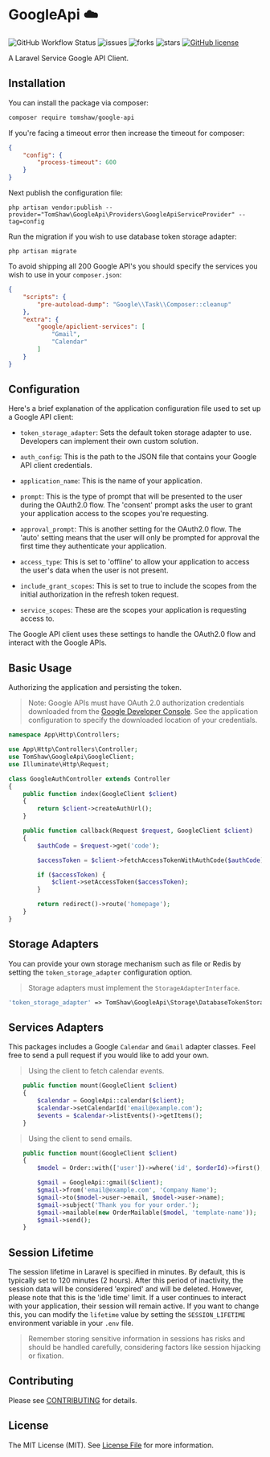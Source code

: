 # GoogleApi ☁️

![GitHub Workflow Status](https://img.shields.io/github/actions/workflow/status/tomshaw/google-api/run-tests.yml?branch=master&style=flat-square&label=tests)
![issues](https://img.shields.io/github/issues/tomshaw/google-api?style=flat&logo=appveyor)
![forks](https://img.shields.io/github/forks/tomshaw/google-api?style=flat&logo=appveyor)
![stars](https://img.shields.io/github/stars/tomshaw/google-api?style=flat&logo=appveyor)
[![GitHub license](https://img.shields.io/github/license/tomshaw/google-api)](https://github.com/tomshaw/google-api/blob/master/LICENSE)

A Laravel Service Google API Client.

## Installation

You can install the package via composer:

```bash
composer require tomshaw/google-api
```

If you're facing a timeout error then increase the timeout for composer:

```json
{
    "config": {
        "process-timeout": 600
    }
}
```

Next publish the configuration file:

```
php artisan vendor:publish --provider="TomShaw\GoogleApi\Providers\GoogleApiServiceProvider" --tag=config
```

Run the migration if you wish to use database token storage adapter:

```
php artisan migrate
```

To avoid shipping all 200 Google API's you should specify the services you wish to use in your `composer.json`:

```json
{
    "scripts": {
        "pre-autoload-dump": "Google\\Task\\Composer::cleanup"
    },
    "extra": {
        "google/apiclient-services": [
            "Gmail",
            "Calendar"
        ]
    }
}
```

## Configuration

Here's a brief explanation of the application configuration file used to set up a Google API client:

- `token_storage_adapter`: Sets the default token storage adapter to use. Developers can implement their own custom solution.

- `auth_config`: This is the path to the JSON file that contains your Google API client credentials. 

- `application_name`: This is the name of your application.

- `prompt`: This is the type of prompt that will be presented to the user during the OAuth2.0 flow. The 'consent' prompt asks the user to grant your application access to the scopes you're requesting.

- `approval_prompt`: This is another setting for the OAuth2.0 flow. The 'auto' setting means that the user will only be prompted for approval the first time they authenticate your application.

- `access_type`: This is set to 'offline' to allow your application to access the user's data when the user is not present.

- `include_grant_scopes`: This is set to true to include the scopes from the initial authorization in the refresh token request.

- `service_scopes`: These are the scopes your application is requesting access to.

The Google API client uses these settings to handle the OAuth2.0 flow and interact with the Google APIs.

## Basic Usage

Authorizing the application and persisting the token.

> Note: Google APIs must have OAuth 2.0 authorization credentials downloaded from the [Google Developer Console](https://console.cloud.google.com/apis). See the application configuration to specify the downloaded location of your credentials. 

```php
namespace App\Http\Controllers;

use App\Http\Controllers\Controller;
use TomShaw\GoogleApi\GoogleClient;
use Illuminate\Http\Request;

class GoogleAuthController extends Controller
{
    public function index(GoogleClient $client)
    {
        return $client->createAuthUrl();
    }

    public function callback(Request $request, GoogleClient $client)
    {
        $authCode = $request->get('code');

        $accessToken = $client->fetchAccessTokenWithAuthCode($authCode);

        if ($accessToken) {
            $client->setAccessToken($accessToken);
        }

        return redirect()->route('homepage');
    }
}
```

## Storage Adapters

You can provide your own storage mechanism such as file or Redis by setting the `token_storage_adapter` configuration option.

> Storage adapters must implement the `StorageAdapterInterface`.

```php
'token_storage_adapter' => TomShaw\GoogleApi\Storage\DatabaseTokenStorage::class,
```

## Services Adapters

This packages includes a Google `Calendar` and `Gmail` adapter classes. Feel free to send a pull request if you would like to add your own. 

> Using the client to fetch calendar events.

```php
    public function mount(GoogleClient $client)
    {
        $calendar = GoogleApi::calendar($client);
        $calendar->setCalendarId('email@example.com');
        $events = $calendar->listEvents()->getItems();
    }
```

> Using the client to send emails.

```php
    public function mount(GoogleClient $client)
    {
        $model = Order::with(['user'])->where('id', $orderId)->first();

        $gmail = GoogleApi::gmail($client);
        $gmail->from('email@example.com', 'Company Name');
        $gmail->to($model->user->email, $model->user->name);
        $gmail->subject('Thank you for your order.');
        $gmail->mailable(new OrderMailable($model, 'template-name'));
        $gmail->send();
    }
```

## Session Lifetime

The session lifetime in Laravel is specified in minutes. By default, this is typically set to 120 minutes (2 hours). After this period of inactivity, the session data will be considered 'expired' and will be deleted. However, please note that this is the 'idle time' limit. If a user continues to interact with your application, their session will remain active. If you want to change this, you can modify the `lifetime` value by setting the `SESSION_LIFETIME` environment variable in your `.env` file.

> Remember storing sensitive information in sessions has risks and should be handled carefully, considering factors like session hijacking or fixation.

## Contributing

Please see [CONTRIBUTING](CONTRIBUTING.md) for details.

## License

The MIT License (MIT). See [License File](LICENSE) for more information.

